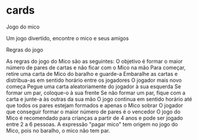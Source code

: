 # cards
Jogo do mico

Um jogo divertido, encontre o mico e seus amigos

Regras do jogo

As regras do jogo do Mico são as seguintes: 
O objetivo é formar o maior número de pares de cartas e não ficar com o Mico na mão 
Para começar, retire uma carta de Mico do baralho e guarde-a 
Embaralhe as cartas e distribua-as em sentido horário entre os jogadores 
O jogador mais novo começa 
Pegue uma carta aleatoriamente do jogador à sua esquerda 
Se formar um par, coloque-o à sua frente 
Se não formar um par, fique com a carta e junte-a às outras da sua mão 
O jogo continua em sentido horário até que todos os pares estejam formados e apenas o Mico sobrar 
O jogador que conseguir formar o maior número de pares é o vencedor 
O jogo do Mico é recomendado para crianças a partir de 4 anos e pode ser jogado entre 2 a 6 pessoas. 
A expressão "pagar mico" tem origem no jogo do Mico, pois no baralho, o mico não tem par.